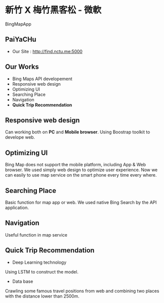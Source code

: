 新竹 X 梅竹黑客松 - 微軟
========================

BingMapApp

PaiYaCHu
-----------------------
- Our Site : http://find.nctu.me:5000

Our Works
-----------------------
- Bing Maps API developement
- Responsive web design
- Optimizing UI 
- Searching Place
- Navigation
- **Quick Trip Recommendation**

Responsive web design
-----------------------
Can working both on **PC** and **Mobile browser**. Using Boostrap toolkit to develope web.

Optimizing UI
-----------------------
Bing Map does not support the mobile platform, including App & Web browser.
 We used simply web design to optimize user experience. Now we can easily to use map service on the smart phone every time every where.

Searching Place
-----------------------
Basic function for map app or web. We used native Bing Search by the API application.

Navigation
-----------------------
Useful function in map service

Quick Trip Recommendation
-----------------------
- Deep Learning technology

Using LSTM to construct the model.

- Data base

Crawling some famous travel positions from web and combining two places with the distance lower than 2500m.


